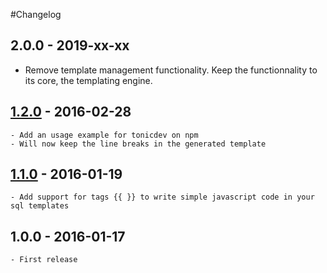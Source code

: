 #Changelog

## 2.0.0 - 2019-xx-xx
  - Remove template management functionality. Keep the functionnality to its core, the templating engine.


## [1.2.0] - 2016-02-28
	- Add an usage example for tonicdev on npm
	- Will now keep the line breaks in the generated template


## [1.1.0] - 2016-01-19
	- Add support for tags {{ }} to write simple javascript code in your sql templates


## 1.0.0 - 2016-01-17
	- First release

[1.2.0]: https://github.com/enzuo/sql-moduleon/compare/v1.1.0...v1.2.0
[1.1.0]: https://github.com/enzuo/sql-moduleon/compare/1.0.0...v1.1.0
